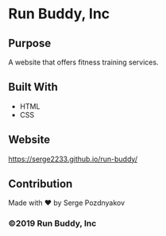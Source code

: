 # Run Buddy, Inc

## Purpose
A website that offers fitness training services.

## Built With
* HTML
* CSS

## Website
https://serge2233.github.io/run-buddy/

## Contribution
Made with ❤️ by Serge Pozdnyakov

### ©️2019 Run Buddy, Inc
